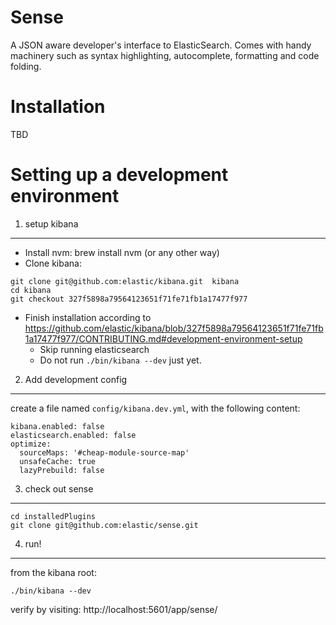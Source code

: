 Sense
=====

A JSON aware developer's interface to ElasticSearch. Comes with handy machinery such as syntax highlighting, autocomplete,
formatting and code folding.

Installation
======

TBD


Setting up a development environment
======

1. setup kibana
--------

- Install nvm:  brew install nvm  (or any other way)
- Clone kibana:

```
git clone git@github.com:elastic/kibana.git  kibana
cd kibana
git checkout 327f5898a79564123651f71fe71fb1a17477f977
```

- Finish installation according to https://github.com/elastic/kibana/blob/327f5898a79564123651f71fe71fb1a17477f977/CONTRIBUTING.md#development-environment-setup
  - Skip running elasticsearch
  - Do not run `./bin/kibana --dev` just yet.

2. Add development config
-------

create a file named `config/kibana.dev.yml`, with the following content:

```
kibana.enabled: false
elasticsearch.enabled: false
optimize:
  sourceMaps: '#cheap-module-source-map'
  unsafeCache: true
  lazyPrebuild: false
```

3. check out sense
---

```
cd installedPlugins
git clone git@github.com:elastic/sense.git
```

4. run!
---
from the kibana root:

```
./bin/kibana --dev
```

verify by visiting: http://localhost:5601/app/sense/